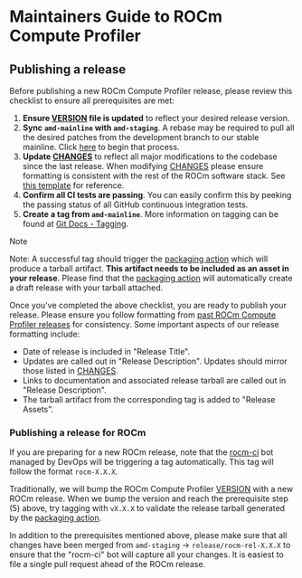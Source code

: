 # Maintainers Guide to ROCm Compute Profiler

## Publishing a release

Before publishing a new ROCm Compute Profiler release, please review this checklist to ensure all prerequisites are met:

1) **Ensure [VERSION](VERSION) file is updated** to reflect your desired release version.
2) **Sync `amd-mainline` with `amd-staging`**. A rebase may be required to pull all the desired patches from the development branch to our stable mainline. Click [here](https://github.com/ROCm/rocprofiler-compute/compare/amd-mainline...amd-staging) to begin that process.
3) **Update [CHANGES](CHANGES)** to reflect all major modifications to the codebase since the last release. When modifying [CHANGES](CHANGES) please ensure formatting is consistent with the rest of the ROCm software stack. See [this template](https://github.com/ROCm/hipTensor/blob/develop/CHANGELOG.md) for reference.
4) **Confirm all CI tests are passing**. You can easily confirm this by peeking the passing status of all GitHub continuous integration tests.
5) **Create a tag from `amd-mainline`**. More information on tagging can be found at [Git Docs - Tagging](https://git-scm.com/book/en/v2/Git-Basics-Tagging). 

> [!NOTE]
Note: A successful tag should trigger the [packaging action](.github/workflows/packaging.yml) which will produce a tarball artifact. **This artifact needs to be included as an asset in your release**. Please find that the [packaging action](.github/workflows/packaging.yml) will automatically create a draft release with your tarball attached.

Once you've completed the above checklist, you are ready to publish your release. Please ensure you follow formatting from [past ROCm Compute Profiler releases](https://github.com/ROCm/rocprofiler-compute/releases) for consistency. Some important aspects of our release formatting include:

- Date of release is included in "Release Title".
- Updates are called out in "Release Description". Updates should mirror those listed in [CHANGES](CHANGES).
- Links to documentation and associated release tarball are called out in "Release Description".
- The tarball artifact from the corresponding tag is added to "Release Assets".

### Publishing a release for ROCm

If you are preparing for a new ROCm release, note that the [rocm-ci](https://github.com/rocm-ci) bot managed by DevOps will be triggering a tag automatically. This tag will follow the format `rocm-X.X.X`.

Traditionally, we will bump the ROCm Compute Profiler [VERSION](VERSION) with a new ROCm release. When we bump the version and reach the prerequisite step (5) above, try tagging with `vX.X.X` to validate the release tarball generated by the [packaging action](.github/workflows/packaging.yml).

In addition to the prerequisites mentioned above, please make sure that all changes have been merged from `amd-staging` -> `release/rocm-rel-X.X.X` to ensure that the "rocm-ci" bot will capture all your changes. It is easiest to file a single pull request ahead of the ROCm release.

